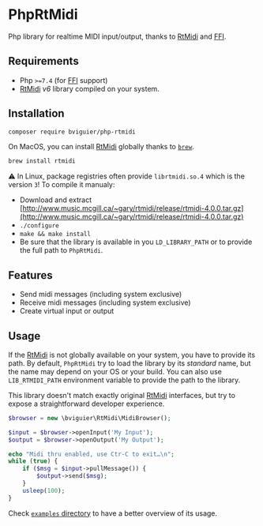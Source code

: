 # PhpRtMidi
Php library for realtime MIDI input/output, thanks to [RtMidi](https://github.com/thestk/rtmidi) and [FFI](https://www.php.net/manual/en/book.ffi.php).

## Requirements
* Php `>=7.4` (for [FFI](https://www.php.net/manual/en/book.ffi.php) support)
* [RtMidi](https://github.com/thestk/rtmidi) *v6* library compiled on your system.

## Installation
```bash
composer require bviguier/php-rtmidi
```

On MacOS, you can install [RtMidi](https://github.com/thestk/rtmidi) globally thanks to [`brew`](https://brew.sh/).
```bash
brew install rtmidi
``` 

:warning: In Linux, package registries often provide `librtmidi.so.4` which is the version `3`!
To compile it manualy:
* Download and extract [http://www.music.mcgill.ca/~gary/rtmidi/release/rtmidi-4.0.0.tar.gz](http://www.music.mcgill.ca/~gary/rtmidi/release/rtmidi-4.0.0.tar.gz)
* `./configure`
* `make && make install`
* Be sure that the library is available in you `LD_LIBRARY_PATH` or to provide the full path to `PhpRtMidi`. 

## Features
* Send midi messages (including system exclusive)
* Receive midi messages (including system exclusive)
* Create virtual input or output

## Usage
If the [RtMidi](https://github.com/thestk/rtmidi) is not globally available on your system, you have to provide its path.
By default, `PhpRtMidi` try to load the library by its _standard_ name, but the name may depend on your OS or your build.
You can also use `LIB_RTMIDI_PATH` environment variable to provide the path to the library.

This library doesn't match exactly original [RtMidi](https://github.com/thestk/rtmidi) interfaces, but try to expose a straightforward developer experience.
```php
$browser = new \bviguier\RtMidi\MidiBrowser();

$input = $browser->openInput('My Input');
$output = $browser->openOutput('My Output');

echo "Midi thru enabled, use Ctr-C to exit…\n";
while (true) {
    if ($msg = $input->pullMessage()) {
        $output->send($msg);
    }
    usleep(100);
}
```
Check [`examples` directory](https://github.com/b-viguier/PhpRtMidi/tree/main/examples) to have a better overview of its usage.


